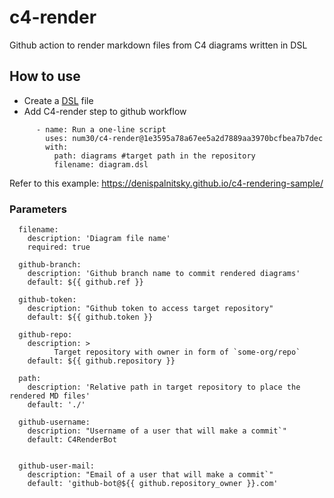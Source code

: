 # c4-render
Github action to render markdown files from C4 diagrams written in DSL 

## How to use 

- Create a [DSL](https://github.com/structurizr/dsl/blob/master/docs/cookbook/README.md) file 
- Add C4-render step to github workflow
```
      - name: Run a one-line script    
        uses: num30/c4-render@1e3595a78a67ee5a2d7889aa3970bcfbea7b7dec
        with:
          path: diagrams #target path in the repository
          filename: diagram.dsl
```

Refer to this example: https://denispalnitsky.github.io/c4-rendering-sample/


### Parameters
```
  filename: 
    description: 'Diagram file name'
    required: true

  github-branch: 
    description: 'Github branch name to commit rendered diagrams'
    default: ${{ github.ref }}
    
  github-token:  
    description: "Github token to access target repository"    
    default: ${{ github.token }}

  github-repo:  
    description: > 
          Target repository with owner in form of `some-org/repo` 
    default: ${{ github.repository }}

  path:
    description: 'Relative path in target repository to place the rendered MD files'
    default: './'

  github-username:  
    description: "Username of a user that will make a commit`"
    default: C4RenderBot


  github-user-mail:  
    description: "Email of a user that will make a commit`"    
    default: 'github-bot@${{ github.repository_owner }}.com'
```
